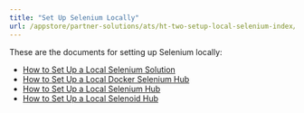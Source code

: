```yaml
---
title: "Set Up Selenium Locally"
url: /appstore/partner-solutions/ats/ht-two-setup-local-selenium-index/
---
```


These are the documents for setting up Selenium locally:

* [How to Set Up a Local Selenium Solution](/appstore/partner-solutions/ats/ht-two-setting-up-a-local-selenium-solution/)
* [How to Set Up a Local Docker Selenium Hub](/appstore/partner-solutions/ats/ht-two-setup-local-docker-selenium-hub/)
* [How to Set Up a Local Selenium Hub](/appstore/partner-solutions/ats/ht-two-setup-local-selenium-hub/)
* [How to Set Up a Local Selenoid Hub](/appstore/partner-solutions/ats/ht-two-setup-local-selenoid-hub/)

